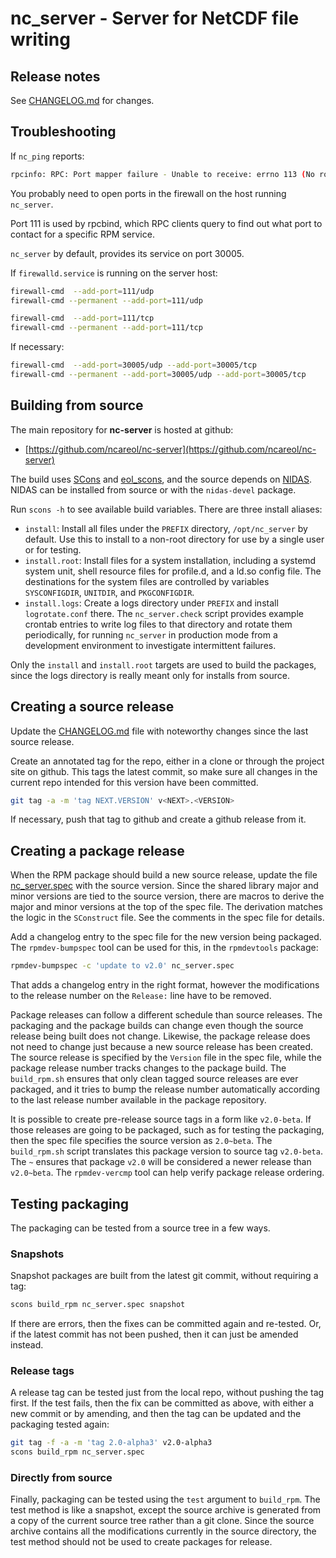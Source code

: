 # nc_server - Server for NetCDF file writing

## Release notes

See [CHANGELOG.md](CHANGELOG.md) for changes.

## Troubleshooting

If `nc_ping` reports:

```sh
rpcinfo: RPC: Port mapper failure - Unable to receive: errno 113 (No route to host)
```

You probably need to open ports in the firewall on the host running `nc_server`.

Port 111 is used by rpcbind, which RPC clients query to find out what port to
contact for a specific RPM service.

`nc_server` by default, provides its service on port 30005.

If `firewalld.service` is running on the server host:

```sh
firewall-cmd  --add-port=111/udp
firewall-cmd --permanent --add-port=111/udp

firewall-cmd  --add-port=111/tcp
firewall-cmd --permanent --add-port=111/tcp
```

If necessary:

```sh
firewall-cmd  --add-port=30005/udp --add-port=30005/tcp
firewall-cmd --permanent --add-port=30005/udp --add-port=30005/tcp
```

## Building from source

The main repository for **nc-server** is hosted at github:

- [https://github.com/ncareol/nc-server](https://github.com/ncareol/nc-server)

The build uses [SCons](https://www.scons.org/) and
[eol_scons](https://github.com/NCAR/eol_scons), and the source depends on
[NIDAS](https://github.com/ncareol/nidas).  NIDAS can be installed from source
or with the `nidas-devel` package.

Run `scons -h` to see available build variables.  There are three install
aliases:

- `install`: Install all files under the `PREFIX` directory, `/opt/nc_server`
  by default.  Use this to install to a non-root directory for use by a single
  user or for testing.
- `install.root`: Install files for a system installation, including a systemd
  system unit, shell resource files for profile.d, and a ld.so config file.
  The destinations for the system files are controlled by variables
  `SYSCONFIGDIR`, `UNITDIR`, and `PKGCONFIGDIR`.
- `install.logs`: Create a logs directory under `PREFIX` and install
  `logrotate.conf` there.  The `nc_server.check` script provides example
  crontab entries to write log files to that directory and rotate them
  periodically, for running `nc_server` in production mode from a development
  environment to investigate intermittent failures.

Only the `install` and `install.root` targets are used to build the packages,
since the logs directory is really meant only for installs from source.

## Creating a source release

Update the [CHANGELOG.md](CHANGELOG.md) file with noteworthy changes since the
last source release.

Create an annotated tag for the repo, either in a clone or through the project
site on github.  This tags the latest commit, so make sure all changes in the
current repo intended for this version have been committed.

```sh
git tag -a -m 'tag NEXT.VERSION' v<NEXT>.<VERSION>
```

If necessary, push that tag to github and create a github release from it.

## Creating a package release

When the RPM package should build a new source release, update the file
[nc_server.spec](nc_server.spec) with the source version.  Since the shared
library major and minor versions are tied to the source version, there are
macros to derive the major and minor versions at the top of the spec file.
The derivation matches the logic in the `SConstruct` file.  See the comments
in the spec file for details.

Add a changelog entry to the spec file for the new version being packaged.
The `rpmdev-bumpspec` tool can be used for this, in the `rpmdevtools` package:

```sh
rpmdev-bumpspec -c 'update to v2.0' nc_server.spec
```

That adds a changelog entry in the right format, however the modifications to
the release number on the `Release:` line have to be removed.

Package releases can follow a different schedule than source releases.  The
packaging and the package builds can change even though the source release
being built does not change.  Likewise, the package release does not need to
change just because a new source release has been created.  The source release
is specified by the `Version` file in the spec file, while the package release
number tracks changes to the package build.  The `build_rpm.sh` ensures that
only clean tagged source releases are ever packaged, and it tries to bump the
release number automatically according to the last release number available in
the package repository.

It is possible to create pre-release source tags in a form like `v2.0-beta`.
If those releases are going to be packaged, such as for testing the packaging,
then the spec file specifies the source version as `2.0~beta`.  The
`build_rpm.sh` script translates this package version to source tag
`v2.0-beta`.  The `~` ensures that package `v2.0` will be considered a newer
release than `v2.0~beta`.  The `rpmdev-vercmp` tool can help verify package
release ordering.

## Testing packaging

The packaging can be tested from a source tree in a few ways.

### Snapshots

Snapshot packages are built from the latest git commit, without requiring a
tag:

```sh
scons build_rpm nc_server.spec snapshot
```

If there are errors, then the fixes can be committed again and re-tested.  Or,
if the latest commit has not been pushed, then it can just be amended instead.

### Release tags

A release tag can be tested just from the local repo, without pushing the tag
first.  If the test fails, then the fix can be committed as above, with either
a new commit or by amending, and then the tag can be updated and the packaging
tested again:

```sh
git tag -f -a -m 'tag 2.0-alpha3' v2.0-alpha3
scons build_rpm nc_server.spec
```

### Directly from source

Finally, packaging can be tested using the `test` argument to `build_rpm`.
The test method is like a snapshot, except the source archive is generated
from a copy of the current source tree rather than a git clone.  Since the
source archive contains all the modifications currently in the source
directory, the test method should not be used to create packages for release.
